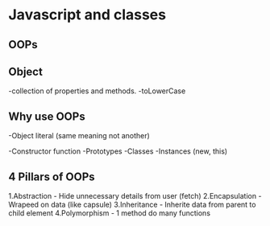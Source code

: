 # Javascript and classes

## OOPs

## Object
-collection of properties and methods.
-toLowerCase

## Why use OOPs
-Object literal (same meaning not another)

-Constructor function
-Prototypes
-Classes
-Instances (new, this)

## 4 Pillars of OOPs
1.Abstraction   - Hide unnecessary details from user (fetch)
2.Encapsulation - Wrapeed on data (like capsule)
3.Inheritance   - Inherite data from parent to child element
4.Polymorphism  - 1 method do many functions